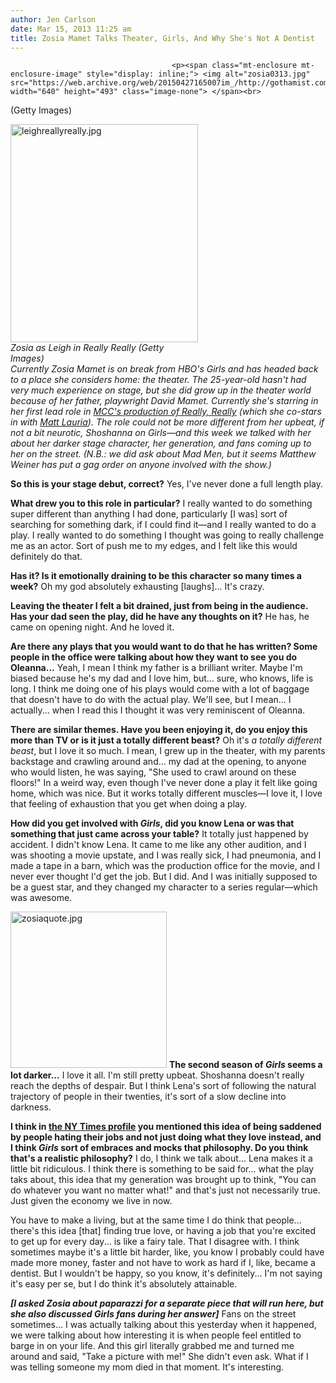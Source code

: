```yaml
---
author: Jen Carlson
date: Mar 15, 2013 11:25 am
title: Zosia Mamet Talks Theater, Girls, And Why She's Not A Dentist
---
```


	
										<p><span class="mt-enclosure mt-enclosure-image" style="display: inline;"> <img alt="zosia0313.jpg" src="https://web.archive.org/web/20150427165007im_/http://gothamist.com/attachments/arts_jen/zosia0313.jpg" width="640" height="493" class="image-none"> </span><br>
<span class="photo_caption">(Getty Images)</span></p>

<p><span class="mt-enclosure mt-enclosure-image" style="display: inline;"> </span></p><div class="image-right"> <img alt="leighreallyreally.jpg" src="https://web.archive.org/web/20150427165007im_/http://gothamist.com/attachments/arts_jen/leighreallyreally.jpg" width="300" height="349"> <br> <i style=" width:300px; ;display:block"> Zosia as Leigh in Really Really (Getty Images)</i></div> <em>Currently Zosia Mamet is on break from HBO&apos;s <em>Girls</em> and has headed back to a place she considers home: the theater. The 25-year-old hasn&apos;t had very much experience on stage, but she did grow up in the theater world because of her father, playwright David Mamet. Currently she&apos;s starring in her first lead role in <a href="https://web.archive.org/web/20150427165007/http://www.mcctheater.org/shows/12-13_season/reallyreally/index.html">MCC&apos;s production of Really, Really</a> (which she co-stars in with <a href="https://web.archive.org/web/20150427165007/http://gothamist.com/2013/03/11/matt_lauria.php">Matt Lauria</a>). The role could not be more different from her upbeat, if not a bit neurotic, Shoshanna on <em>Girls</em>&#x2014;and this week we talked with her about her darker stage character, her generation, and fans coming up to her on the street. (N.B.: we did ask about Mad Men, but it seems Matthew Weiner has put a gag order on anyone involved with the show.)</em><p></p>

<p><strong>So this is your stage debut, correct?</strong> Yes, I&apos;ve never done a full length play. </p>

<p><strong>What drew you to this role in particular?</strong> I really wanted to do something super different than anything I had done, particularly [I was] sort of searching for something dark, if I could find it&#x2014;and I really wanted to do a play. I really wanted to do something I thought was going to really challenge me as an actor. Sort of push me to my edges, and I felt like this would definitely do that.</p>

<p><strong>Has it? Is it emotionally draining to be this character so many times a week?</strong> Oh my god absolutely exhausting [laughs]... It&apos;s crazy. </p>

<p><strong>Leaving the theater I felt a bit drained, just from being in the audience. Has your dad seen the play, did he have any thoughts on it?</strong> He has, he came on opening night. And he loved it. </p>

<p><strong>Are there any plays that you would want to do that he has written? Some people in the office were talking about how they want to see you do Oleanna...</strong> Yeah, I mean I think my father is a brilliant writer. Maybe I&apos;m biased because he&apos;s my dad and I love him, but... sure, who knows, life is long. I think me doing one of his plays would come with a lot of baggage that doesn&apos;t have to do with the actual play. We&apos;ll see, but I mean... I actually... when I read this I thought it was very reminiscent of Oleanna. </p>

<p><strong>There are similar themes. Have you been enjoying it, do you enjoy this more than TV or is it just a totally different beast?</strong> Oh it&apos;s <em>a totally different beast</em>, but I love it so much. I mean, I grew up in the theater, with my parents backstage and crawling around and... my dad at the opening, to anyone who would listen, he was saying, &quot;She used to crawl around on these floors!&quot; In a weird way, even though I&apos;ve never done a play it felt like going home, which was nice. But it works totally different muscles&#x2014;I love it, I love that feeling of exhaustion that you get when doing a play. </p>

<p><strong>How did you get involved with <em>Girls</em>, did you know Lena or was that something that just came across your table?</strong> It totally just happened by accident. I didn&apos;t know Lena. It came to me like any other audition, and I was shooting a movie upstate, and I was really sick, I had pneumonia, and I made a tape in a barn, which was the production office for the movie, and I never ever thought I&apos;d get the job. But I did. And I was initially supposed to be a guest star, and they changed my character to a series regular&#x2014;which was awesome. </p>

<p><span class="mt-enclosure mt-enclosure-image" style="display: inline;"> <img alt="zosiaquote.jpg" src="https://web.archive.org/web/20150427165007im_/http://gothamist.com/attachments/arts_jen/zosiaquote.jpg" width="250" height="250" class="image-left"> </span><strong>The second season of <em>Girls</em> seems a lot darker...</strong> I love it all. I&apos;m still pretty upbeat. Shoshanna doesn&apos;t really reach the depths of despair. But I think Lena&apos;s sort of following the natural trajectory of people in their twenties, it&apos;s sort of a slow decline into darkness.</p>

<p><strong>I think in <a href="https://web.archive.org/web/20150427165007/http://www.nytimes.com/2013/01/06/magazine/zosia-mamet-is-still-getting-used-to-being-your-new-best-friend.html?pagewanted=all&amp;_r=0">the NY Times profile</a> you mentioned this idea of being saddened by people hating their jobs and not just doing what they love instead, and I think <em>Girls</em> sort of embraces and mocks that philosophy. Do you think that&apos;s a realistic philosophy?</strong> I do, I think we talk about... Lena makes it a little bit ridiculous. I think there is something to be said for... what the play taks about, this idea that my generation was brought up to think, &quot;You can do whatever you want no matter what!&quot; and that&apos;s just not necessarily true. Just given the economy we live in now. </p>

<p>You have to make a living, but at the same time I do think that people... there&apos;s this idea [that] finding true love, or having a job that you&apos;re excited to get up for every day... is like a fairy tale. That I disagree with. I think sometimes maybe it&apos;s a little bit harder, like, you know I probably could have made more money, faster and not have to work as hard if I, like, became a dentist. But I wouldn&apos;t be happy, so you know, it&apos;s definitely... I&apos;m not saying it&apos;s easy per se, but I do think it&apos;s absolutely attainable. </p>

<p><em><strong>[I asked Zosia about paparazzi for a separate piece that will run here, but she also discussed <em>Girls</em> fans during her answer]</strong></em> Fans on the street sometimes... I was actually talking about this yesterday when it happened, we were talking about how interesting it is when people feel entitled to barge in on your life. And this girl literally grabbed me and turned me around and said, &quot;Take a picture with me!&quot; She didn&apos;t even ask. What if I was telling someone my mom died in that moment. It&apos;s interesting.</p>					
										
									
				